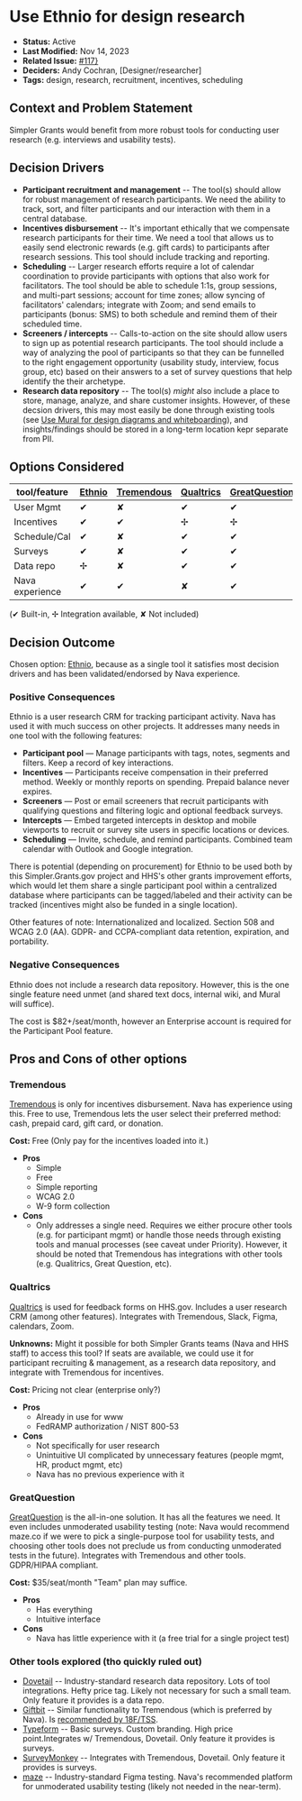 # Use Ethnio for design research

- **Status:** Active
- **Last Modified:** Nov 14, 2023
- **Related Issue:** [#117}](https://github.com/HHS/simpler-grants-gov/issues/117})
- **Deciders:** Andy Cochran, \[Designer/researcher\]
- **Tags:** design, research, recruitment, incentives, scheduling

## Context and Problem Statement

Simpler Grants would benefit from more robust tools for conducting user research (e.g. interviews and usability tests).

## Decision Drivers

- **Participant recruitment and management** -- The tool(s) should allow for robust management of research participants. We need the ability to track, sort, and filter participants and our interaction with them in a central database.
- **Incentives disbursement** -- It's important ethically that we compensate research participants for their time. We need a tool that allows us to easily send electronic rewards (e.g. gift cards) to participants after research sessions. This tool should include tracking and reporting.
- **Scheduling** -- Larger research efforts require a lot of calendar coordination to provide participants with options that also work for facilitators. The tool should be able to schedule 1:1s, group sessions, and multi-part sessions; account for time zones; allow syncing of facilitators' calendars; integrate with Zoom; and send emails to participants (bonus: SMS) to both schedule and remind them of their scheduled time.
- **Screeners / intercepts** -- Calls-to-action on the site should allow users to sign up as potential research participants. The tool should include a way of analyzing the pool of participants so that they can be funnelled to the right engagement opportunity (usability study, interview, focus group, etc) based on their answers to a set of survey questions that help identify the their archetype.
- **Research data repository** -- The tool(s) _might_ also include a place to store, manage, analyze, and share customer insights. However, of these decsion drivers, this may most easily be done through existing tools (see [Use Mural for design diagrams and whiteboarding](./2023-07-11-design-diagramming-tool.md)), and insights/findings should be stored in a long-term location kepr separate from PII.


## Options Considered

[Ethnio]: https://ethn.io/
[Tremendous]: https://www.tremendous.com/
[Qualtrics]: https://www.qualtrics.com/
[GreatQuestion]: https://greatquestion.co
[Dovetail]: https://dovetail.com/
[Giftbit]: https://www.giftbit.com/
[Typeform]: https://www.typeform.com/
[SurveyMonkey]: https://www.surveymonkey.com/

| tool/feature    | [Ethnio] | [Tremendous] | [Qualtrics] | [GreatQuestion] | [Dovetail] | [Giftbit] | [Typeform] | [SurveyMonkey] |
| --------------- | -------- | ------------ | ----------- | --------------- | ---------- | --------- | ---------- | -------------- |
| User Mgmt       | ✔        | ✘            | ✔           | ✔               | ✘          | ✘         | ✘          | ✘              |
| Incentives      | ✔        | ✔            | ✢           | ✢               | ✘          | ✔         | ✘          | ✘              |
| Schedule/Cal    | ✔        | ✘            | ✔           | ✔               | ✘          | ✘         | ✘          | ✘              |
| Surveys         | ✔        | ✘            | ✔           | ✔               | ✘          | ✘         | ✔          | ✔              |
| Data repo       | ✢        | ✘            | ✔           | ✔               | ✔          | ✘         | ✘          | ✘              |
| Nava experience | ✔        | ✔            | ✘           | ✔               | ✔          | ✘         | ✘          | ✘              |

(✔ Built-in, ✢ Integration available, ✘ Not included)


## Decision Outcome

Chosen option: [Ethnio], because as a single tool it satisfies most decision drivers and has been validated/endorsed by Nava experience.

### Positive Consequences

Ethnio is a user research CRM for tracking participant activity. Nava has used it with much success on other projects. It addresses many needs in one tool with the following features:

- **Participant pool** — Manage participants with tags, notes, segments and filters. Keep a record of key interactions.
- **Incentives** — Participants receive compensation in their preferred method. Weekly or monthly reports on spending. Prepaid balance never expires.
- **Screeners** — Post or email screeners that recruit participants with qualifying questions and filtering logic and optional feedback surveys.
- **Intercepts** — Embed targeted intercepts in desktop and mobile viewports to recruit or survey site users in specific locations or devices.
- **Scheduling** — Invite, schedule, and remind participants. Combined team calendar with Outlook and Google integration.

There is potential (depending on procurement) for Ethnio to be used both by this Simpler.Grants.gov project and HHS's other grants improvement efforts, which would let them share a single participant pool within a centralized database where participants can be tagged/labeled and their activity can be tracked (incentives might also be funded in a single location).

Other features of note: Internationalized and localized. Section 508 and WCAG 2.0 (AA). GDPR- and CCPA-compliant data retention, expiration, and portability.

### Negative Consequences

Ethnio does not include a research data repository. However, this is the one single feature need unmet (and shared text docs, internal wiki, and Mural will suffice).

The cost is $82+/seat/month, however an Enterprise account is required for the Participant Pool feature.


## Pros and Cons of other options

### Tremendous

[Tremendous] is only for incentives disbursement. Nava has experience using this. Free to use, Tremendous lets the user select their preferred method: cash, prepaid card, gift card, or donation.

**Cost:** Free (Only pay for the incentives loaded into it.)

- **Pros**
  - Simple
  - Free
  - Simple reporting
  - WCAG 2.0
  - W-9 form collection
- **Cons**
  - Only addresses a single need. Requires we either procure other tools (e.g. for participant mgmt) or handle those needs through existing tools and manual processes (see caveat under Priority). However, it should be noted that Tremendous has integrations with other tools (e.g. Qualitrics, Great Question, etc).

### Qualtrics

[Qualtrics] is used for feedback forms on HHS.gov. Includes a user research CRM (among other features). Integrates with Tremendous, Slack, Figma, calendars, Zoom.

**Unknowns:** Might it possible for both Simpler Grants teams (Nava and HHS staff) to access this tool? If seats are available, we could use it for participant recruiting & management, as a research data repository, and integrate with Tremendous for incentives.

**Cost:** Pricing not clear (enterprise only?)

- **Pros**
  - Already in use for www
  - FedRAMP authorization / NIST 800-53
- **Cons**
  - Not specifically for user research
  - Unintuitive UI complicated by unnecessary features (people mgmt, HR, product mgmt, etc)
  - Nava has no previous experience with it

### GreatQuestion

[GreatQuestion] is the all-in-one solution. It has all the features we need. It even includes unmoderated usability testing (note: Nava would recommend maze.co if we were to pick a single-purpose tool for usability tests, and choosing other tools does not preclude us from conducting unmoderated tests in the future). Integrates with Tremendous and other tools. GDPR/HIPAA compliant.

**Cost:** $35/seat/month "Team" plan may suffice.

- **Pros**
  - Has everything
  - Intuitive interface
- **Cons**
  - Nava has little experience with it (a free trial for a single project test)

### Other tools explored (tho quickly ruled out)
- [Dovetail] -- Industry-standard research data repository. Lots of tool integrations. Hefty price tag. Likely not necessary for such a small team. Only feature it provides is a data repo.
- [Giftbit] -- Similar functionality to Tremendous (which is preferred by Nava). Is [recommended by 18F/TSS](https://handbook.tts.gsa.gov/18f/how-18f-works/research-guidelines/#how-do-i-actually-distribute-the-compensation-to-research-participants).
- [Typeform] -- Basic surveys. Custom branding. High price point.Integrates w/ Tremendous, Dovetail. Only feature it provides is surveys.
- [SurveyMonkey] -- Integrates with Tremendous, Dovetail. Only feature it provides is surveys.
- [maze](https://maze.co) -- Industry-standard Figma testing. Nava's recommended platform for unmoderated usability testing (likely not needed in the near-term).
